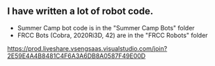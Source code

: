 ## I have written a lot of robot code.
 - Summer Camp bot code is in the "Summer Camp Bots" folder
 - FRCC Bots (Cobra, 2020Ri3D, 42) are in the "FRCC Robots" folder

https://prod.liveshare.vsengsaas.visualstudio.com/join?2E59E4A4B8481C4F6A3A6DB8A0587F49E00D
